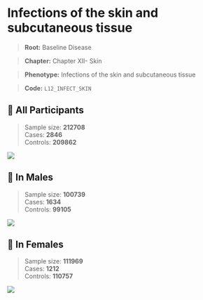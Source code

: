# Infections of the skin and subcutaneous tissue

> **Root:** Baseline Disease  

> **Chapter:** Chapter XII- Skin  

> **Phenotype:** Infections of the skin and subcutaneous tissue  

> **Code:** `L12_INFECT_SKIN`

## 🧪 All Participants  
> Sample size: **212708**  
> Cases: **2846**  
> Controls: **209862**
<img src="/Disease/Figures/ALL/Baseline/L12_INFECT_SKIN.png"/>
<CsvTable src="/Disease/Data/ALL/Baseline/LG_L12_INFECT_SKIN.csv" label="🔍 View full results" />

## 👨 In Males  
> Sample size: **100739**  
> Cases: **1634**  
> Controls: **99105**
<img src="/Disease/Figures/Male/Baseline/L12_INFECT_SKIN.png"/>
<CsvTable src="/Disease/Data/Male/Baseline/LG_L12_INFECT_SKIN.csv" label="🔍 View full results" />

## 👩 In Females  
> Sample size: **111969**  
> Cases: **1212**  
> Controls: **110757**
<img src="/Disease/Figures/Female/Baseline/L12_INFECT_SKIN.png"/>
<CsvTable src="/Disease/Data/Female/Baseline/LG_L12_INFECT_SKIN.csv" label="🔍 View full results" />
